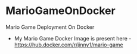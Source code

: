 # MarioGameOnDocker
Mario Game Deployment On Docker

- My Mario Game Docker Image is present here - https://hub.docker.com/r/jinny1/mario-game
